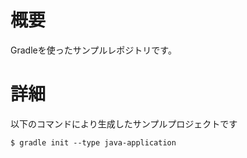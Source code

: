# 概要
Gradleを使ったサンプルレポジトリです。

# 詳細
以下のコマンドにより生成したサンプルプロジェクトです
```
$ gradle init --type java-application
```
